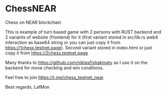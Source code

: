 # ChessNEAR
Chess on NEAR blockchain

This is example of turn based game with 2 persons with RUST backend and 2 variants of website (frontend) for it (first variant stored in src/lib.rs web4 interaction as base64 string or you can just copy it from https://1chess.testnet.page). Second variant stored in index.html or just copy it from https://2chess.testnet.page

Many thanks to https://github.com/niklasf/shakmaty as I use it on the backend for move checking and win conditions.


Feel free to join https://t.me/chess_testnet_near 

Best regards,
LafMon

